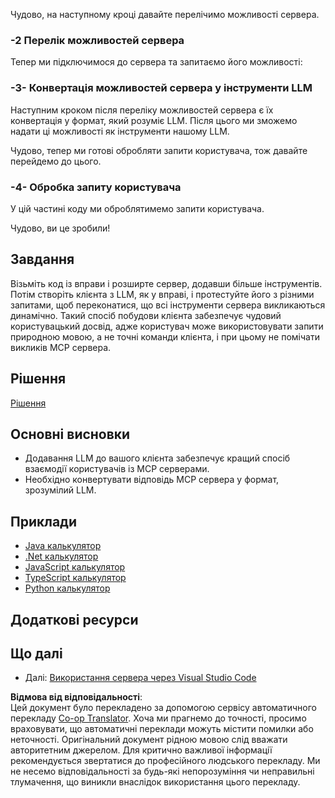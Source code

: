 <!--
CO_OP_TRANSLATOR_METADATA:
{
  "original_hash": "bc3ae5af5973160abba9976cb5a4704c",
  "translation_date": "2025-06-17T16:49:37+00:00",
  "source_file": "03-GettingStarted/03-llm-client/README.md",
  "language_code": "uk"
}
-->
Чудово, на наступному кроці давайте перелічимо можливості сервера.

### -2 Перелік можливостей сервера

Тепер ми підключимося до сервера та запитаємо його можливості:

### -3- Конвертація можливостей сервера у інструменти LLM

Наступним кроком після переліку можливостей сервера є їх конвертація у формат, який розуміє LLM. Після цього ми зможемо надати ці можливості як інструменти нашому LLM.

Чудово, тепер ми готові обробляти запити користувача, тож давайте перейдемо до цього.

### -4- Обробка запиту користувача

У цій частині коду ми оброблятимемо запити користувача.

Чудово, ви це зробили!

## Завдання

Візьміть код із вправи і розширте сервер, додавши більше інструментів. Потім створіть клієнта з LLM, як у вправі, і протестуйте його з різними запитами, щоб переконатися, що всі інструменти сервера викликаються динамічно. Такий спосіб побудови клієнта забезпечує чудовий користувацький досвід, адже користувач може використовувати запити природною мовою, а не точні команди клієнта, і при цьому не помічати викликів MCP сервера.

## Рішення

[Рішення](/03-GettingStarted/03-llm-client/solution/README.md)

## Основні висновки

- Додавання LLM до вашого клієнта забезпечує кращий спосіб взаємодії користувачів із MCP серверами.
- Необхідно конвертувати відповідь MCP сервера у формат, зрозумілий LLM.

## Приклади

- [Java калькулятор](../samples/java/calculator/README.md)
- [.Net калькулятор](../../../../03-GettingStarted/samples/csharp)
- [JavaScript калькулятор](../samples/javascript/README.md)
- [TypeScript калькулятор](../samples/typescript/README.md)
- [Python калькулятор](../../../../03-GettingStarted/samples/python)

## Додаткові ресурси

## Що далі

- Далі: [Використання сервера через Visual Studio Code](/03-GettingStarted/04-vscode/README.md)

**Відмова від відповідальності**:  
Цей документ було перекладено за допомогою сервісу автоматичного перекладу [Co-op Translator](https://github.com/Azure/co-op-translator). Хоча ми прагнемо до точності, просимо враховувати, що автоматичні переклади можуть містити помилки або неточності. Оригінальний документ рідною мовою слід вважати авторитетним джерелом. Для критично важливої інформації рекомендується звертатися до професійного людського перекладу. Ми не несемо відповідальності за будь-які непорозуміння чи неправильні тлумачення, що виникли внаслідок використання цього перекладу.
